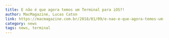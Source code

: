 ```yaml
---
title: E não é que agora temos um Terminal para iOS?!
author: MacMagazine, Lucas Caton
link: https://macmagazine.com.br/2018/01/09/e-nao-e-que-agora-temos-um-terminal-para-ios/
category: news
tags: news, terminal
---
```

